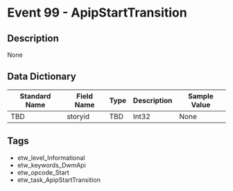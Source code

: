 # Event 99 - ApipStartTransition

## Description
None

## Data Dictionary
|Standard Name|Field Name|Type|Description|Sample Value|
|---|---|---|---|---|
|TBD|storyid|TBD|Int32|None|None|

## Tags
* etw_level_Informational
* etw_keywords_DwmApi
* etw_opcode_Start
* etw_task_ApipStartTransition